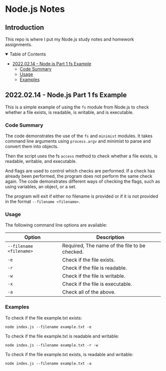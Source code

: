 # Node.js Notes
## Introduction
This repo is where I put my Node.js study notes and homework assignments.

<details open>
  <summary>Table of Contents</summary>
  
  - [2022.02.14 - Node.js Part 1 fs Example](#2022-02-14-node-js-part-1-fs-example)
    - [Code Summary](#code-summary)
    - [Usage](#usage)
    - [Examples](#examples)

</details>


## 2022.02.14 - Node.js Part 1 fs Example
This is a simple example of using the `fs` module from Node.js to check whether a file exists, is readable, is writable, and is executable.


### Code Summary
The code demonstrates the use of the `fs` and `minimist` modules. It takes command line arguments using `process.argv` and minimist to parse and convert them into objects.

Then the script uses the fs `access` method to check whether a file exists, is readable, writable, and executable.

And flags are used to control which checks are performed. If a check has already been performed, the program does not perform the same check again.  The code demonstrates different ways of checking the flags, such as using variables, an object, or a set.

The program will exit if either no filename is provided or if it is not provided in the format `--filename <filename>`.

### Usage
The following command line options are available:

Option | Description
------ | -----------
`--filename <filename>` | Required, The name of the file to be checked.
`-e` | Check if the file exists.
`-r` | Check if the file is readable.
`-w` | Check if the file is writable.
`-x` | Check if the file is executable.
`-a` | Check all of the above.

### Examples

To check if the file example.txt exists:
```
node index.js --filename example.txt -e
```

To check if the file example.txt is readable and writable:
```
node index.js --filename example.txt -r -w
```

To check if the file example.txt exists, is readable and writable:
```
node index.js --filename example.txt -a
```